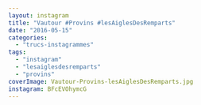 ```yaml
---
layout: instagram
title: "Vautour #Provins #lesAiglesDesRemparts"
date: "2016-05-15"
categories: 
  - "trucs-instagrammes"
tags: 
  - "instagram"
  - "lesaiglesdesremparts"
  - "provins"
coverImage: Vautour-Provins-lesAiglesDesRemparts.jpg
instagram: BFcEVOhymcG
---
```

